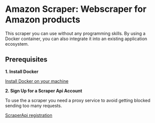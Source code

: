 # Amazon Scraper: Webscraper for Amazon products

This scraper you can use without any programming skills. By using a Docker container, you can also integrate it into an existing application ecosystem. 


## Prerequisites

__1. Install Docker__

[Install Docker on your machine](https://docs.docker.com/get-docker/)

__2. Sign Up for a Scraper Api Account__

To use the a scraper you need a proxy service to avoid getting blocked sending too many requests.

[ScraperApi registration](https://www.scraperapi.com?fpr=scrapers)


